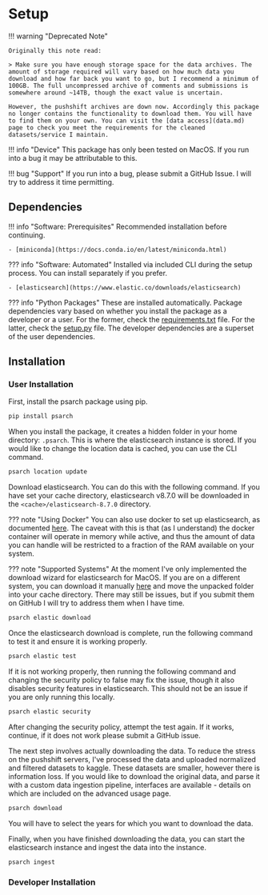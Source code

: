 # Setup

!!! warning "Deprecated Note"

    Originally this note read:

    > Make sure you have enough storage space for the data archives. The amount of storage required will vary based on how much data you download and how far back you want to go, but I recommend a minimum of 100GB. The full uncompressed archive of comments and submissions is somewhere around ~14TB, though the exact value is uncertain.

    However, the pushshift archives are down now. Accordingly this package no longer contains the functionality to download them. You will have to find them on your own. You can visit the [data access](data.md) page to check you meet the requirements for the cleaned datasets/service I maintain.

!!! info "Device"
    This package has only been tested on MacOS. If you run into a bug it may be attributable to this.

!!! bug "Support"
    If you run into a bug, please submit a GitHub Issue. I will try to address it time permitting.

## Dependencies

!!! info "Software: Prerequisites"
    Recommended installation before continuing.

    - [miniconda](https://docs.conda.io/en/latest/miniconda.html)

??? info "Software: Automated"
    Installed via included CLI during the setup process. You can install separately if you prefer.

    - [elasticsearch](https://www.elastic.co/downloads/elasticsearch)

??? info "Python Packages"
    These are installed automatically. Package dependencies vary based on whether you install the package as a developer or a user. For the former, check the [requirements.txt](https://github.com/harttraveller/psarch/blob/main/requirements.txt) file. For the latter, check the [setup.py](https://github.com/harttraveller/psarch/blob/main/setup.py) file. The developer dependencies are a superset of the user dependencies.

## Installation

### User Installation

First, install the psarch package using pip.

```bash
pip install psarch
```

When you install the package, it creates a hidden folder in your home directory: `.psarch`. This is where the elasticsearch instance is stored. If you would like to change the location data is cached, you can use the CLI command.

```bash
psarch location update
```

Download elasticsearch. You can do this with the following command. If you have set your cache directory, elasticsearch v8.7.0 will be downloaded in the `<cache>/elasticsearch-8.7.0` directory.

??? note "Using Docker"
    You can also use docker to set up elasticsearch, as documented [here](https://dylancastillo.co/elasticsearch-python/). The caveat with this is that (as I understand) the docker container will operate in memory while active, and thus the amount of data you can handle will be restricted to a fraction of the RAM available on your system.

??? note "Supported Systems"
    At the moment I've only implemented the download wizard for elasticsearch for MacOS. If you are on a different system, you can download it manually [here](https://www.elastic.co/downloads/elasticsearch) and move the unpacked folder into your cache directory. There may still be issues, but if you submit them on GitHub I will try to address them when I have time.

```bash
psarch elastic download
```

Once the elasticsearch download is complete, run the following command to test it and ensure it is working properly.

```bash
psarch elastic test
```

If it is not working properly, then running the following command and changing the security policy to false may fix the issue, though it also disables security features in elasticsearch. This should not be an issue if you are only running this locally.

```bash
psarch elastic security
```

After changing the security policy, attempt the test again. If it works, continue, if it does not work please submit a GitHub issue.

The next step involves actually downloading the data. To reduce the stress on the pushshift servers, I've processed the data and uploaded normalized and filtered datasets to kaggle. These datasets are smaller, however there is information loss. If you would like to download the original data, and parse it with a custom data ingestion pipeline, interfaces are available - details on which are included on the advanced usage page.

```bash
psarch download
```

You will have to select the years for which you want to download the data.


Finally, when you have finished downloading the data, you can start the elasticsearch instance and ingest the data into the instance.

```bash
psarch ingest
```


### Developer Installation

